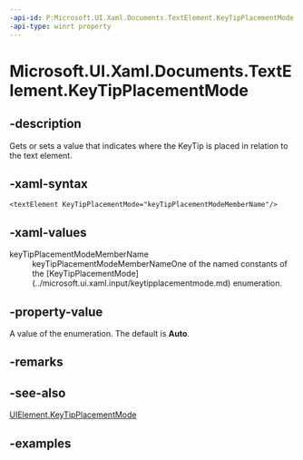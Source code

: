 ```yaml
---
-api-id: P:Microsoft.UI.Xaml.Documents.TextElement.KeyTipPlacementMode
-api-type: winrt property
---
```


<!-- Property syntax.
public KeyTipPlacementMode KeyTipPlacementMode { get;  set; }
-->

# Microsoft.UI.Xaml.Documents.TextElement.KeyTipPlacementMode

## -description
Gets or sets a value that indicates where the KeyTip is placed in relation to the text element.

## -xaml-syntax
```xaml
<textElement KeyTipPlacementMode="keyTipPlacementModeMemberName"/>
```

## -xaml-values
<dl><dt>keyTipPlacementModeMemberName</dt><dd>keyTipPlacementModeMemberNameOne of the named constants of the [KeyTipPlacementMode](../microsoft.ui.xaml.input/keytipplacementmode.md) enumeration.</dd>
</dl>

## -property-value
A value of the enumeration. The default is **Auto**.

## -remarks

## -see-also
[UIElement.KeyTipPlacementMode](./../windows.ui.xaml/uielement_keytipplacementmode.md)

## -examples

